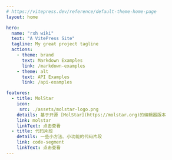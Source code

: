 ```yaml
---
# https://vitepress.dev/reference/default-theme-home-page
layout: home

hero:
  name: "rxh wiki"
  text: "A VitePress Site"
  tagline: My great project tagline
  actions:
    - theme: brand
      text: Markdown Examples
      link: /markdown-examples
    - theme: alt
      text: API Examples
      link: /api-examples

features:
  - title: MolStar
    icon: 
     src: ./assets/molstar-logo.png
    details: 基于开源 [MolStar](https://molstar.org)的编辑器版本
    link: molstar
    linkText: 点击查看
  - title: 代码片段
    details: 一些小方法、小功能的代码片段
    link: code-segment
    linkText: 点击查看
---
```


<ClientOnly>
  <Confetti />
</ClientOnly>